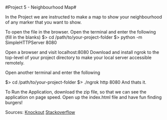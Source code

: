 #Project 5 - Neighbourhood Map#

In the Project we are instructed to make a map to show your neighbourhood of any marker that you want to show. 

To open the file in the browser. Open the terminal and enter the following (fill in the blanks) $> cd /path/to/your-project-folder $> python -m SimpleHTTPServer 8080

Open a browser and visit localhost:8080 Download and install ngrok to the top-level of your project directory to make your local server accessible remotely.

Open another terminal and enter the following

$> cd /path/to/your-project-folder $> ./ngrok http 8080
And thats it. 

To Run the Application, download the zip file, so that we can see the application on page speed. Open up the index.html file and have fun finding burgers!

Sources:
[Knockout](http://knockoutjs.com/documentation/introduction.html)
[Stackoverflow](http://stackoverflow.com/)
